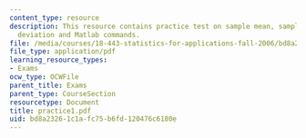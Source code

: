 ```yaml
---
content_type: resource
description: This resource contains practice test on sample mean, sample standard
  deviation and Matlab commands.
file: /media/courses/18-443-statistics-for-applications-fall-2006/bd8a23261c1afc75b6fd120476c6180e_practice1.pdf
file_type: application/pdf
learning_resource_types:
- Exams
ocw_type: OCWFile
parent_title: Exams
parent_type: CourseSection
resourcetype: Document
title: practice1.pdf
uid: bd8a2326-1c1a-fc75-b6fd-120476c6180e
---
```

